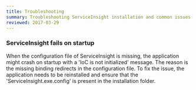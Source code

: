 ```yaml
---
title: Troubleshooting
summary: Troubleshooting ServiceInsight installation and common issues
reviewed: 2017-03-29
---
```


### ServiceInsight fails on startup

When the configuration file of ServiceInsight is missing, the application might crash on startup with a 'IoC is not initialized' message. The reason is the missing binding redirects in the configuration file. To fix the issue, the application needs to be reinstalled and ensure that the 'ServiceInsight.exe.config' is present in the installation folder.

